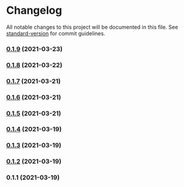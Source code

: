# Changelog

All notable changes to this project will be documented in this file. See [standard-version](https://github.com/conventional-changelog/standard-version) for commit guidelines.

### [0.1.9](https://gitlab.com/oddwes/strava-boards/compare/v0.1.8...v0.1.9) (2021-03-23)

### [0.1.8](https://gitlab.com/oddwes/strava-boards/compare/v0.1.7...v0.1.8) (2021-03-22)

### [0.1.7](https://gitlab.com/oddwes-main/strava-boards/compare/v0.1.6...v0.1.7) (2021-03-21)

### [0.1.6](https://gitlab.com/oddwes-main/strava-boards/compare/v0.1.5...v0.1.6) (2021-03-21)

### [0.1.5](https://gitlab.com/oddwes/strava-boards/compare/v0.1.4...v0.1.5) (2021-03-21)

### [0.1.4](https://gitlab.com/oddwes/strava-boards/compare/v0.1.3...v0.1.4) (2021-03-19)

### [0.1.3](https://gitlab.com/oddwes/strava-boards/compare/v0.1.2...v0.1.3) (2021-03-19)

### [0.1.2](https://gitlab.com/oddwes/strava-boards/compare/v0.1.1...v0.1.2) (2021-03-19)

### 0.1.1 (2021-03-19)
